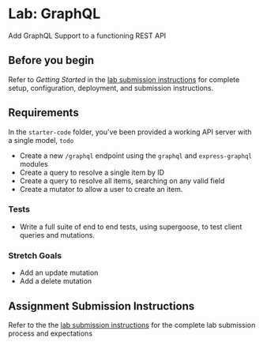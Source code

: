 # Lab: GraphQL

Add GraphQL Support to a functioning REST API

## Before you begin
Refer to *Getting Started*  in the [lab submission instructions](../../../reference/submission-instructions/labs/README.md) for complete setup, configuration, deployment, and submission instructions.

## Requirements

In the `starter-code` folder, you've been provided a working API server with a single model, `todo`

* Create a new `/graphql` endpoint using the `graphql` and `express-graphql` modules
* Create a query to resolve a single item by ID
* Create a query to resolve all items, searching on any valid field
* Create a mutator to allow a user to create an item.

### Tests
* Write a full suite of end to end tests, using supergoose, to test client queries and mutations.

### Stretch Goals
* Add an update mutation
* Add a delete mutation

## Assignment Submission Instructions
Refer to the the [lab submission instructions](../../../reference/submission-instructions/labs/README.md) for the complete lab submission process and expectations

